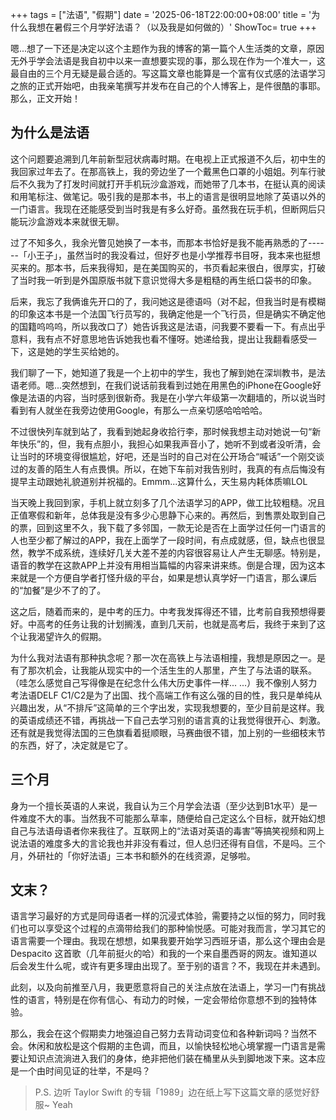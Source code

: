 +++
tags = ["法语", "假期"]
date = '2025-06-18T22:00:00+08:00'
title = '为什么我想在暑假三个月学好法语？（以及我是如何做的）'
ShowToc= true
+++

嗯...想了一下还是决定以这个主题作为我的博客的第一篇个人生活类的文章，原因无外乎学会法语是我自初中以来一直想要实现的事，那么现在作为一个准大一，这最自由的三个月无疑是最合适的。写这篇文章也能算是一个富有仪式感的法语学习之旅的正式开始吧，由我亲笔撰写并发布在自己的个人博客上，是件很酷的事耶。那么，正文开始！

## 为什么是法语
这个问题要追溯到几年前新型冠状病毒时期。在电视上正式报道不久后，初中生的我回家过年去了。在那高铁上，我的旁边坐了一个戴黑色口罩的小姐姐。列车行驶后不久我为了打发时间就打开手机玩沙盒游戏，而她带了几本书，在挺认真的阅读和用笔标注、做笔记。吸引我的是那本书，书上的语言是很明显地除了英语以外的一门语言。我现在还能感受到当时我是有多么好奇。虽然我在玩手机，但断网后只能玩沙盒游戏本来就很无聊。

过了不知多久，我余光瞥见她换了一本书，而那本书恰好是我不能再熟悉的了------「小王子」，虽然当时的我没看过，但好歹也是小学推荐书目呀，我本来也挺想买来的。那本书，后来我得知，是在美国购买的，书页看起来很白，很厚实，打破了当时我一听到是外国原版书就下意识觉得大多是粗糙的再生纸口袋书的印象。

后来，我忘了我俩谁先开口的了，我问她这是德语吗（对不起，但我当时是有模糊的印象这本书是一个法国飞行员写的，我确定他是一个飞行员，但是确实不确定他的国籍呜呜呜，所以我改口了）她告诉我这是法语，问我要不要看一下。有点出乎意料，我有点不好意思地告诉她我也看不懂呀。她递给我，提出让我翻看感受一下，这是她的学生买给她的。

我们聊了一下，她知道了我是一个上初中的学生，我也了解到她在深圳教书，是法语老师。嗯...突然想到，在我们说话前我看到过她在用黑色的iPhone在Google好像是法语的内容，当时感到很新奇。我是在小学六年级第一次翻墙的，所以说当时看到有人就坐在我旁边使用Google，有那么一点亲切感哈哈哈哈。

不过很快列车就到站了，我看到她起身收拾行李，那时候我想主动对她说一句“新年快乐”的，但，我有点胆小，我担心如果我声音小了，她听不到或者没听清，会让当时的环境变得很尴尬，好吧，还是当时的自己对在公开场合“喊话”一个刚交谈过的友善的陌生人有点畏惧。所以，在她下车前对我告别时，我真的有点后悔没有提早主动跟她礼貌道别并祝福的。Emmm...这算什么，天生易内耗体质嘛LOL

当天晚上我回到家，手机上就立刻多了几个法语学习的APP，做工比较粗糙。况且正值寒假和新年，总体我是没有多少心思静下心来的。再然后，到售票处取到自己的票，回到这里不久，我下载了多邻国，一款无论是否在上面学过任何一门语言的人也至少都了解过的APP，我在上面学了一段时间，有点成就感，但，缺点也很显然，教学不成系统，连续好几关大差不差的内容很容易让人产生无聊感。特别是，语音的教学在这款APP上并没有用相当篇幅的内容来讲来练。倒是合理，因为这本来就是一个方便自学者打怪升级的平台，如果是想认真学好一门语言，那么课后的“加餐”是少不了的了。

这之后，随着而来的，是中考的压力。中考我发挥得还不错，比考前自我预想得要好。中高考的任务让我的计划搁浅，直到几天前，也就是高考后，我终于来到了这个让我渴望许久的假期。

为什么我对法语有那种执念呢？那一次在高铁上与法语相撞，我想是原因之一。是有了那次机会，让我能从现实中的一个活生生的人那里，产生了与法语的联系。（哇怎么感觉自己写得像是在纪念什么伟大历史事件一样... ...）我不像别人努力考法语DELF C1/C2是为了出国、找个高端工作有这么强的目的性，我只是单纯从兴趣出发，从“不排斥”这简单的三个字出发，实现我想要的，至少目前是这样。我的英语成绩还不错，再挑战一下自己去学习别的语言真的让我觉得很开心、刺激。还有就是我觉得法国的三色旗看着挺顺眼，马赛曲很不错，加上别的一些细枝末节的东西，好了，决定就是它了。

## 三个月

身为一个擅长英语的人来说，我自认为三个月学会法语（至少达到B1水平）是一件难度不大的事。当然我不可能那么草率，随便给自己定这么个目标，就开始幻想自己与法语母语者你来我往了。互联网上的“法语对英语的毒害”等搞笑视频和网上说法语的难度多大的言论我也并非没有看过，但人总归还得有自信，不是吗。三个月，外研社的「你好法语」三本书和额外的在线资源，足够啦。

## 文末？

语言学习最好的方式是同母语者一样的沉浸式体验，需要持之以恒的努力，同时我们也可以享受这个过程的点滴带给我们的那种愉悦感。可能对我而言，学习其它的语言需要一个理由。我现在想想，如果我要开始学习西班牙语，那么这个理由会是 Despacito 这首歌（几年前挺火的哈）和我的一个来自墨西哥的网友。谁知道以后会发生什么呢，或许有更多理由出现了。至于别的语言？不，我现在并未遇到。

此刻，以及向前推至八月，我更愿意将自己的关注点放在法语上，学习一门有挑战性的语言，特别是在你有信心、有动力的时候，一定会带给你意想不到的独特体验。

那么，我会在这个假期卖力地强迫自己努力去背动词变位和各种新词吗？当然不会。休闲和放松是这个假期的主色调，而且，以愉快轻松地心境掌握一门语言是需要让知识点流淌进入我们的身体，绝非把他们装在桶里从头到脚地泼下来。这本应是一个由时间见证的壮举，不是吗？

> P.S. 边听 Taylor Swift 的专辑「1989」边在纸上写下这篇文章的感觉好舒服~ Yeah
